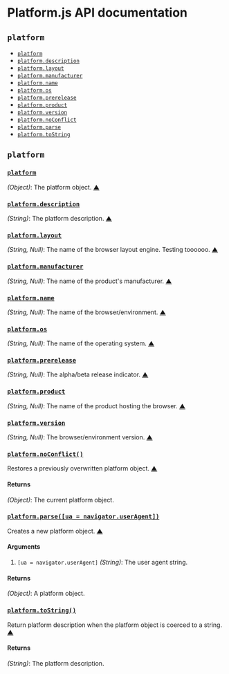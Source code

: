 # Platform.js API documentation

<!-- div -->


<!-- div -->

## `platform`
* [`platform`](#platform)
* [`platform.description`](#platform.description)
* [`platform.layout`](#platform.layout)
* [`platform.manufacturer`](#platform.manufacturer)
* [`platform.name`](#platform.name)
* [`platform.os`](#platform.os)
* [`platform.prerelease`](#platform.prerelease)
* [`platform.product`](#platform.product)
* [`platform.version`](#platform.version)
* [`platform.noConflict`](#platform.noConflict)
* [`platform.parse`](#platform.parse)
* [`platform.toString`](#platform.toString)

<!-- /div -->


<!-- /div -->


<!-- div -->


<!-- div -->

## `platform`

<!-- div -->

### <a id="platform" href="https://github.com/bestiejs/platform.js/blob/master/platform.js#L711" title="View in source">`platform`</a>
*(Object)*: The platform object.
[&#9650;][1]

<!-- /div -->


<!-- div -->

### <a id="platform.description" href="https://github.com/bestiejs/platform.js/blob/master/platform.js#L741" title="View in source">`platform.description`</a>
*(String)*: The platform description.
[&#9650;][1]

<!-- /div -->


<!-- div -->

### <a id="platform.layout" href="https://github.com/bestiejs/platform.js/blob/master/platform.js#L749" title="View in source">`platform.layout`</a>
*(String, Null)*: The name of the browser layout engine. Testing toooooo.
[&#9650;][1]

<!-- /div -->


<!-- div -->

### <a id="platform.manufacturer" href="https://github.com/bestiejs/platform.js/blob/master/platform.js#L756" title="View in source">`platform.manufacturer`</a>
*(String, Null)*: The name of the product's manufacturer.
[&#9650;][1]

<!-- /div -->


<!-- div -->

### <a id="platform.name" href="https://github.com/bestiejs/platform.js/blob/master/platform.js#L725" title="View in source">`platform.name`</a>
*(String, Null)*: The name of the browser/environment.
[&#9650;][1]

<!-- /div -->


<!-- div -->

### <a id="platform.os" href="https://github.com/bestiejs/platform.js/blob/master/platform.js#L732" title="View in source">`platform.os`</a>
*(String, Null)*: The name of the operating system.
[&#9650;][1]

<!-- /div -->


<!-- div -->

### <a id="platform.prerelease" href="https://github.com/bestiejs/platform.js/blob/master/platform.js#L763" title="View in source">`platform.prerelease`</a>
*(String, Null)*: The alpha/beta release indicator.
[&#9650;][1]

<!-- /div -->


<!-- div -->

### <a id="platform.product" href="https://github.com/bestiejs/platform.js/blob/master/platform.js#L770" title="View in source">`platform.product`</a>
*(String, Null)*: The name of the product hosting the browser.
[&#9650;][1]

<!-- /div -->


<!-- div -->

### <a id="platform.version" href="https://github.com/bestiejs/platform.js/blob/master/platform.js#L718" title="View in source">`platform.version`</a>
*(String, Null)*: The browser/environment version.
[&#9650;][1]

<!-- /div -->


<!-- div -->

### <a id="platform.noConflict" href="https://github.com/bestiejs/platform.js/blob/master/platform.js#L462" title="View in source">`platform.noConflict()`</a>
Restores a previously overwritten platform object.
[&#9650;][1]

#### Returns
*(Object)*: The current platform object.

<!-- /div -->


<!-- div -->

### <a id="platform.parse" href="https://github.com/bestiejs/platform.js/blob/master/platform.js#L201" title="View in source">`platform.parse([ua = navigator.userAgent])`</a>
Creates a new platform object.
[&#9650;][1]

#### Arguments
1. `[ua = navigator.userAgent]` *(String)*: The user agent string.

#### Returns
*(Object)*: A platform object.

<!-- /div -->


<!-- div -->

### <a id="platform.toString" href="https://github.com/bestiejs/platform.js/blob/master/platform.js#L474" title="View in source">`platform.toString()`</a>
Return platform description when the platform object is coerced to a string.
[&#9650;][1]

#### Returns
*(String)*: The platform description.

<!-- /div -->


<!-- /div -->


<!-- /div -->


  [1]: #readme "Jump back to the TOC."